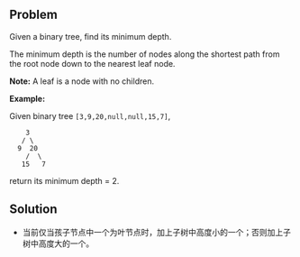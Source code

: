 ## Problem

Given a binary tree, find its minimum depth.

The minimum depth is the number of nodes along the shortest path from the root node down to the nearest leaf node.

**Note:** A leaf is a node with no children.

**Example:**

Given binary tree `[3,9,20,null,null,15,7]`,

```
    3
   / \
  9  20
    /  \
   15   7
```

return its minimum depth = 2.



## Solution

* 当前仅当孩子节点中一个为叶节点时，加上子树中高度小的一个；否则加上子树中高度大的一个。